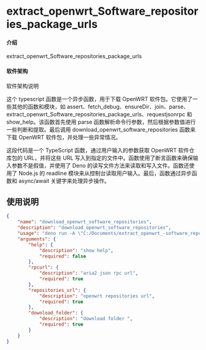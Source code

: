 # extract_openwrt_Software_repositories_package_urls

#### 介绍

extract_openwrt_Software_repositories_package_urls

#### 软件架构

软件架构说明

这个 typescript 函数是一个异步函数，用于下载 OpenWRT
软件包。它使用了一些其他的函数和模块，如
assert、fetch_debug、ensureDir、join、parse、extract_openwrt_Software_repositories_package_urls、requestjsonrpc
和 show_help。该函数首先使用 parse
函数解析命令行参数，然后根据参数值进行一些判断和提取。最后调用
download_openwrt_software_repositories 函数来下载 OpenWRT
软件包，并处理一些异常情况。

这段代码是一个 TypeScript 函数，通过用户输入的参数获取 OpenWRT 软件仓库包的
URL，并将这些 URL
写入到指定的文件中。函数使用了断言函数来确保输入参数不是假值，并使用了 Deno
的读写文件方法来读取和写入文件。函数还使用了 Node.js 的 readline
模块来从控制台读取用户输入。最后，函数通过异步函数和 async/await
关键字来处理异步操作。

## 使用说明

```json
{
    "name": "download_openwrt_software_repositories",
    "description": "download_openwrt_software_repositories",
    "usage": "deno run -A \"C:/Documents/extract_openwrt_-software_repositories_package_urls/download_openwrt_software_repositories.ts\"  --rpcurl=http://localhost:16800/jsonrpc --repositories_url=https://downloads.openwrt.org/releases/23.05.2/targets/ramips/mt7621/packages/ --download_folder=C:/openwrt软件包镜像源/releases/23.05.2/targets/ramips/mt7621/packages/",
    "arguments": {
        "help": {
            "description": "show help",
            "required": false
        },
        "rpcurl": {
            "description": "aria2 json rpc url",
            "required": true
        },
        "repositories_url": {
            "description": "openwrt repositories url",
            "required": true
        },
        "download_folder": {
            "description": "download folder ",
            "required": true
        }
    }
}
```
